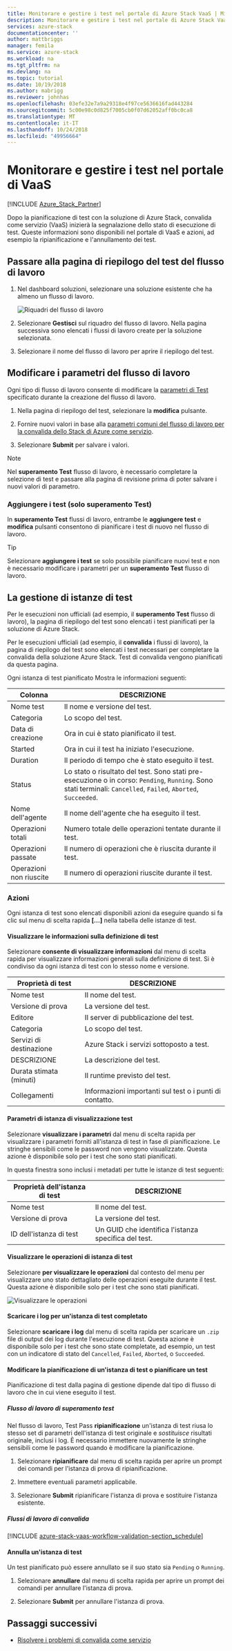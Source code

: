 ```yaml
---
title: Monitorare e gestire i test nel portale di Azure Stack VaaS | Microsoft Docs
description: Monitorare e gestire i test nel portale di Azure Stack VaaS.
services: azure-stack
documentationcenter: ''
author: mattbriggs
manager: femila
ms.service: azure-stack
ms.workload: na
ms.tgt_pltfrm: na
ms.devlang: na
ms.topic: tutorial
ms.date: 10/19/2018
ms.author: mabrigg
ms.reviewer: johnhas
ms.openlocfilehash: 03efe32e7a9a29318e4f97ce5636616fad443284
ms.sourcegitcommit: 5c00e98c0d825f7005cb0f07d62052aff0bc0ca8
ms.translationtype: MT
ms.contentlocale: it-IT
ms.lasthandoff: 10/24/2018
ms.locfileid: "49956664"
---
```

# <a name="monitor-and-manage-tests-in-the-vaas-portal"></a>Monitorare e gestire i test nel portale di VaaS

[!INCLUDE [Azure_Stack_Partner](./includes/azure-stack-partner-appliesto.md)]

Dopo la pianificazione di test con la soluzione di Azure Stack, convalida come servizio (VaaS) inizierà la segnalazione dello stato di esecuzione di test. Queste informazioni sono disponibili nel portale di VaaS e azioni, ad esempio la ripianificazione e l'annullamento dei test.

## <a name="navigate-to-the-workflow-tests-summary-page"></a>Passare alla pagina di riepilogo del test del flusso di lavoro

1. Nel dashboard soluzioni, selezionare una soluzione esistente che ha almeno un flusso di lavoro.

    ![Riquadri del flusso di lavoro](media/tile_all-workflows.png)

1. Selezionare **Gestisci** sul riquadro del flusso di lavoro. Nella pagina successiva sono elencati i flussi di lavoro create per la soluzione selezionata.

1. Selezionare il nome del flusso di lavoro per aprire il riepilogo del test.

## <a name="change-workflow-parameters"></a>Modificare i parametri del flusso di lavoro

Ogni tipo di flusso di lavoro consente di modificare la [parametri di Test](azure-stack-vaas-parameters.md#test-parameters) specificato durante la creazione del flusso di lavoro.

1. Nella pagina di riepilogo del test, selezionare la **modifica** pulsante.

1. Fornire nuovi valori in base alla [parametri comuni del flusso di lavoro per la convalida dello Stack di Azure come servizio](azure-stack-vaas-parameters.md).

1. Selezionare **Submit** per salvare i valori.

> [!NOTE]
> Nel **superamento Test** flusso di lavoro, è necessario completare la selezione di test e passare alla pagina di revisione prima di poter salvare i nuovi valori di parametro.

### <a name="add-tests-test-pass-only"></a>Aggiungere i test (solo superamento Test)

In **superamento Test** flussi di lavoro, entrambe le **aggiungere test** e **modifica** pulsanti consentono di pianificare i test di nuovo nel flusso di lavoro.

> [!TIP]
> Selezionare **aggiungere i test** se solo possibile pianificare nuovi test e non è necessario modificare i parametri per un **superamento Test** flusso di lavoro.

## <a name="managing-test-instances"></a>La gestione di istanze di test

Per le esecuzioni non ufficiali (ad esempio, il **superamento Test** flusso di lavoro), la pagina di riepilogo del test sono elencati i test pianificati per la soluzione di Azure Stack.

Per le esecuzioni ufficiali (ad esempio, il **convalida** i flussi di lavoro), la pagina di riepilogo del test sono elencati i test necessari per completare la convalida della soluzione Azure Stack. Test di convalida vengono pianificati da questa pagina.

Ogni istanza di test pianificato Mostra le informazioni seguenti:

| Colonna | DESCRIZIONE |
| --- | --- |
| Nome test | Il nome e versione del test. |
| Categoria | Lo scopo del test. |
| Data di creazione | Ora in cui è stato pianificato il test. |
| Started | Ora in cui il test ha iniziato l'esecuzione. |
| Duration | Il periodo di tempo che è stato eseguito il test. |
| Status | Lo stato o risultato del test. Sono stati pre-esecuzione o in corso: `Pending`, `Running`. Sono stati terminali: `Cancelled`, `Failed`, `Aborted`, `Succeeded`. |
| Nome dell'agente | Il nome dell'agente che ha eseguito il test. |
| Operazioni totali | Numero totale delle operazioni tentate durante il test. |
| Operazioni passate | Il numero di operazioni che è riuscita durante il test. |
|  Operazioni non riuscite | Il numero di operazioni riuscite durante il test. |

### <a name="actions"></a>Azioni

Ogni istanza di test sono elencati disponibili azioni da eseguire quando si fa clic sul menu di scelta rapida **[...]**  nella tabella delle istanze di test.

#### <a name="view-information-about-the-test-definition"></a>Visualizzare le informazioni sulla definizione di test

Selezionare **consente di visualizzare informazioni** dal menu di scelta rapida per visualizzare informazioni generali sulla definizione di test. Si è condiviso da ogni istanza di test con lo stesso nome e versione.

| Proprietà di test | DESCRIZIONE |
| -- | -- |
| Nome test | Il nome del test. |
| Versione di prova | La versione del test. |
| Editore | Il server di pubblicazione del test. |
| Categoria |  Lo scopo del test. |
| Servizi di destinazione | Azure Stack i servizi sottoposto a test. |
| DESCRIZIONE | La descrizione del test. |
| Durata stimata (minuti) | Il runtime previsto del test. |
| Collegamenti | Informazioni importanti sul test o i punti di contatto. |

#### <a name="view-test-instance-parameters"></a>Parametri di istanza di visualizzazione test

Selezionare **visualizzare i parametri** dal menu di scelta rapida per visualizzare i parametri forniti all'istanza di test in fase di pianificazione. Le stringhe sensibili come le password non vengono visualizzate. Questa azione è disponibile solo per i test che sono stati pianificati.

In questa finestra sono inclusi i metadati per tutte le istanze di test seguenti:

| Proprietà dell'istanza di test | DESCRIZIONE |
| -- | -- |
| Nome test | Il nome del test. |
| Versione di prova | La versione del test. |
| ID dell'istanza di test | Un GUID che identifica l'istanza specifica del test. |

#### <a name="view-test-instance-operations"></a>Visualizzare le operazioni di istanza di test

Selezionare **per visualizzare le operazioni** dal contesto del menu per visualizzare uno stato dettagliato delle operazioni eseguite durante il test. Questa azione è disponibile solo per i test che sono stati pianificati.

![Visualizzare le operazioni](media/manage-test_context-menu-operations.png)

#### <a name="download-logs-for-a-completed-test-instance"></a>Scaricare i log per un'istanza di test completato

Selezionare **scaricare i log** dal menu di scelta rapida per scaricare un `.zip` file di output dei log durante l'esecuzione di test. Questa azione è disponibile solo per i test che sono state completate, ad esempio, un test con un indicatore di stato del `Cancelled`, `Failed`, `Aborted`, o `Succeeded`.

#### <a name="reschedule-a-test-instance-or-schedule-a-test"></a>Modificare la pianificazione di un'istanza di test o pianificare un test

Pianificazione di test dalla pagina di gestione dipende dal tipo di flusso di lavoro che in cui viene eseguito il test.

##### <a name="test-pass-workflow"></a>Flusso di lavoro di superamento test

Nel flusso di lavoro, Test Pass **ripianificazione** un'istanza di test riusa lo stesso set di parametri dell'istanza di test originale e *sostituisce* risultati originale, inclusi i log. È necessario immettere nuovamente le stringhe sensibili come le password quando è modificare la pianificazione.

1. Selezionare **ripianificare** dal menu di scelta rapida per aprire un prompt dei comandi per l'istanza di prova di ripianificazione.

1. Immettere eventuali parametri applicabile.

1. Selezionare **Submit** ripianificare l'istanza di prova e sostituire l'istanza esistente.

##### <a name="validation-workflows"></a>Flussi di lavoro di convalida

[!INCLUDE [azure-stack-vaas-workflow-validation-section_schedule](includes/azure-stack-vaas-workflow-validation-section_schedule.md)]

#### <a name="cancel-a-test-instance"></a>Annulla un'istanza di test

Un test pianificato può essere annullato se il suo stato sia `Pending` o `Running`.  

1. Selezionare **annullare** dal menu di scelta rapida per aprire un prompt dei comandi per annullare l'istanza di prova.

1. Selezionare **Submit** per annullare l'istanza di prova.

## <a name="next-steps"></a>Passaggi successivi

- [Risolvere i problemi di convalida come servizio](azure-stack-vaas-troubleshoot.md)
